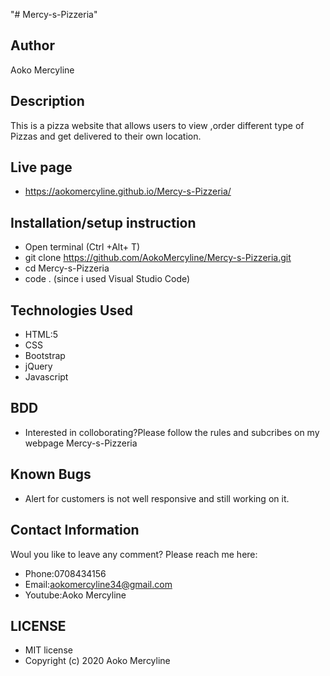"# Mercy-s-Pizzeria" 
## Author
Aoko Mercyline
## Description
This is a pizza website that allows users to view ,order different type of Pizzas and get delivered to their own location.

## Live page
* https://aokomercyline.github.io/Mercy-s-Pizzeria/
## Installation/setup instruction
* Open terminal (Ctrl +Alt+ T)
* git clone https://github.com/AokoMercyline/Mercy-s-Pizzeria.git
* cd Mercy-s-Pizzeria
* code . (since i used Visual Studio  Code)

## Technologies Used
* HTML:5
* CSS
* Bootstrap
* jQuery
* Javascript 

## BDD
* Interested in colloborating?Please follow the rules and subcribes on my webpage Mercy-s-Pizzeria

## Known Bugs

* Alert for customers is not well responsive and still working on it.

## Contact Information
Woul you like to leave any comment? Please reach me here:
* Phone:0708434156
* Email:aokomercyline34@gmail.com
* Youtube:Aoko Mercyline

##  LICENSE
* MIT license
* Copyright (c) 2020 Aoko Mercyline